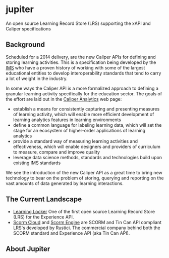 # jupiter

An open source Learning Record Store (LRS) supporting the xAPI and Caliper specifications

## Background

Scheduled for a 2014 delivery, are the new Caliper APIs for defining and storing learning
activities. This is a specification being developed by the [IMS](http://www.imsglobal.org/)
who have a proven history of working with some of the largest educational entities to
develop interoperability standards that tend to carry a lot of weight in the industry.

In some ways the Caliper API is a more formalized approach to defining a granular
learning activity specifically for the education sector. The goals of the effort
are laid out in the [Caliper Analytics](http://www.imsglobal.org/caliper/index.html) web page:

* establish a means for consistently capturing and presenting measures of learning activity, which
  will enable more efficient development of learning analytics features in learning environments
* define a common language for labeling learning data, which will set the stage for an ecosystem of
  higher-order applications of learning analytics
* provide a standard way of measuring learning activities and effectiveness, which will enable
  designers and providers of curriculum to measure, compare and improve quality
* leverage data science methods, standards and technologies
  build upon existing IMS standards

We see the introduction of the new Caliper API as a great time to bring new technology to bear on the problem of storing, querying and reporting on the vast amounts of data generated by learning interactions.

## The Current Landscape

* [Learning Locker](http://learninglocker.net/)   One of the first open source Learning Record Store (LRS) for the Experience API.
* [Scorm Cloud](http://scorm.com/scorm-solved/scorm-cloud-features/) and [Scorm Engine](http://scorm.com/scorm-solved/scorm-engine/) are SCORM and Tin Can API compliant LRS's developed by Rustici. The commercial company behind both the SCORM standard and Experience API (aka Tin Can API).


## About Jupiter
